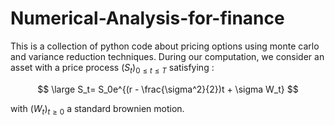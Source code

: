 # Numerical-Analysis-for-finance
This is a collection of python code about pricing options using monte carlo and variance reduction techniques.
During our computation, we consider an asset with a price process <span class="tex2jax">$(S_t)_{0 \leq t \leq T}$</span> satisfying :

$$
\large S_t= S_0e^{(r - \frac{\sigma^2}{2})t + \sigma W_t}
$$ 

with <span class="tex2jax">$(W_t)_{t \geq 0 }$</span> a standard brownien motion.
